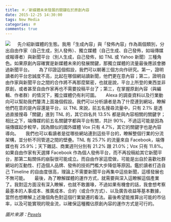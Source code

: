 ```yaml
---
title: ＃／新媒體未來發展的關鍵在於原創內容
date: 2015-12-25 14:30:00
tags: New Media
categories: ＃
comments: true
---
```

![](cover.jpg)
　
先介紹新媒體的生態。我用「生成內容」與「發佈內容」作為兩個類別，分出自由作家（自己生成，別人發佈）、獨立媒體（自己生成、自己發佈，如端傳媒或報導者）與新聞平台（別人生成，自己發佈，如 TNL 或 Yahoo 新聞）三種角色。如果原創內容確實是新媒體未來的發展關鍵，那獨立媒體的流量最後應該會勝過新聞平台。<!-- more -->
　
為了印證這個假設，我們可以朝著三個方向作研究。第一，證明讀者的平台忠誠度不高，比起在哪個網站讀新聞，他們更在意內容；第二，證明自由作家與新聞平台之間的合作將不再那麼緊密，也就是說，平台上所登的東西並非原創，或者甚至自由作家再也不需要投稿平台了；第三，在掌握原創內容（與編輯、作者群）的情況下，獨立媒體仍有利可圖。
　
Alexa 的調查資料以及行業動向可以幫助我們釐清上面幾個假設。我們可以分析讀者是為了什麼連到網站，瞭解他們在意的是內容還是平台，以 TNL 來說，前五名搜尋流量中，只有 2.1% 是透過直接搜尋「關鍵」進到 TNL 的，其它四名共 13.5% 都是與內容相關的關鍵字；相比之下，端傳媒的前五名關鍵字都與平台有關，共計 90%，不過這可能是因為端傳媒起步較早，因為類似的國外媒體 Vox 只有 4.7%，其它的關鍵字也是內容導向。
　
我們也可以看讀者是從哪些網站連到這些平台的，瞭解整個行業的分流架構，並分析不同管道之間的壁壘。TNL 有 25.7% 的流量來自 Facebook，端傳媒也有 25.9%；天下雜誌、商業週刊分別有 21.2% 跟 21.0%；Vox 只有 11.8%。如果自由作家有天選擇 Facebook 作為個人發佈平台，而不再投稿給其它新聞平台，那第二點關係的崩裂很可能成立。而自由作家這麼做，可能是出自於喜歡社群網站的互動性、打造個人品牌、發佈的技術門檻大步降低等原因。鑑於讀者打造自己 Timeline 的自由度很高，理論上不需要新聞平台再集中這些新聞，這樣發展也不無可能。
　
最後，為了瞭解媒體的運作方式，就需要與深入這瞭解這個產業了。我對這方面沒有深入瞭解，也就不敢置喙，不過如果有機會的話，我會想考察最基本的人事成本、推廣成本、合約（或合作方式）、以及廣告收益等基本數據，當然也想瞭解上述幾個角色對這個行業變遷的看法。最後希望能推算出可能的市佔率，以及可能實現的現金流，以確保這種獨佔原創內容的運作方式是可行的。

*圖片來源：[Pexels](https://www.pexels.com/)*